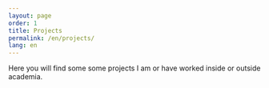 ```yaml
---
layout: page
order: 1
title: Projects
permalink: /en/projects/
lang: en
---
```


Here you will find some some projects I am or have worked inside or outside academia.